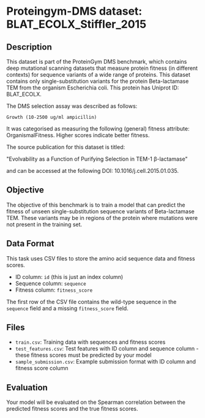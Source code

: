
# Proteingym-DMS dataset: BLAT_ECOLX_Stiffler_2015

## Description

This dataset is part of the ProteinGym DMS benchmark, which contains deep mutational scanning datasets that measure
protein fitness (in different contexts) for sequence variants of a wide range of proteins. This dataset contains
only single-substitution variants for the protein Beta-lactamase TEM from the organism Escherichia coli. This protein has Uniprot ID: BLAT_ECOLX. 

The DMS selection assay was described as follows: 

    Growth (10-2500 ug/ml ampicillin)

It was categorised as measuring the following (general) fitness attribute: OrganismalFitness. Higher scores indicate better fitness.

The source publication for this dataset is titled: 

"Evolvability as a Function of Purifying Selection in TEM-1 β-lactamase"

and can be accessed at the following DOI: 10.1016/j.cell.2015.01.035.

## Objective

The objective of this benchmark is to train a model that can predict the fitness of unseen single-substitution sequence variants of Beta-lactamase TEM.
These variants may be in regions of the protein where mutations were not present in the training set.

## Data Format

This task uses CSV files to store the amino acid sequence data and fitness scores.
- ID column: `id` (this is just an index column)
- Sequence column: `sequence`
- Fitness column: `fitness_score`

The first row of the CSV file contains the wild-type sequence in the `sequence` field and a missing `fitness_score` field.

## Files

- `train.csv`: Training data with sequences and fitness scores
- `test_features.csv`: Test features with ID column and sequence column - these fitness scores must be predicted by your model
- `sample_submission.csv`: Example submission format with ID column and fitness score column

## Evaluation

Your model will be evaluated on the Spearman correlation between the predicted fitness scores and the true fitness scores.
